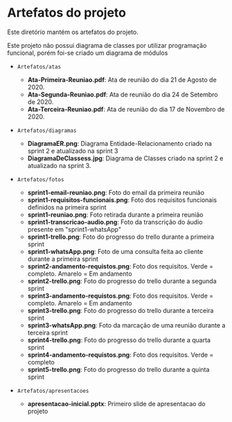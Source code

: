 # Artefatos do projeto

Este diretório mantém os artefatos do projeto.

Este projeto não possui diagrama de classes por utilizar programação funcional, porém foi-se criado um diagrama de módulos

- `Artefatos/atas`

  - **Ata-Primeira-Reuniao.pdf**: Ata de reunião do dia 21 de Agosto de 2020.
  - **Ata-Segunda-Reuniao.pdf**: Ata de reunião do dia 24 de Setembro de 2020.
  - **Ata-Terceira-Reuniao.pdf**: Ata de reunião do dia 17 de Novembro de 2020.

- `Artefatos/diagramas`

  - **DiagramaER.png**: Diagrama Entidade-Relacionamento criado na sprint 2 e atualizado na sprint 3
  - **DiagramaDeClassess.jpg**: Diagrama de Classes criado na sprint 2 e atualizado na sprint 3.

- `Artefatos/fotos`
  - **sprint1-email-reuniao.png**: Foto do email da primeira reunião
  - **sprint1-requisitos-funcionais.png**: Foto dos requisitos funcionais definidos na primeira sprint
  - **sprint1-reuniao.png**: Foto retirada durante a primeira reunião
  - **sprint1-transcricao-audio.png**: Foto da transcrição do áudio presente em "sprint1-whatsApp"
  - **sprint1-trello.png**: Foto do progresso do trello durante a primeira sprint
  - **sprint1-whatsApp.png**: Foto de uma consulta feita ao cliente durante a primeira sprint
  - **sprint2-andamento-requistos.png**: Foto dos requisitos. Verde = completo. Amarelo = Em andamento
  - **sprint2-trello.png**: Foto do progresso do trello durante a segunda sprint
  - **sprint3-andamento-requistos.png**: Foto dos requisitos. Verde = completo. Amarelo = Em andamento
  - **sprint3-trello.png**: Foto do progresso do trello durante a terceira sprint
  - **sprint3-whatsApp.png**: Foto da marcação de uma reunião durante a terceira sprint
  - **sprint4-trello.png**: Foto do progresso do trello durante a quarta sprint
  - **sprint4-andamento-requistos.png**: Foto dos requisitos. Verde = completo
  - **sprint5-trello.png**: Foto do progresso do trello durante a quinta sprint
- `Artefatos/apresentacoes`
  - **apresentacao-inicial.pptx**: Primeiro slide de apresentacao do projeto
